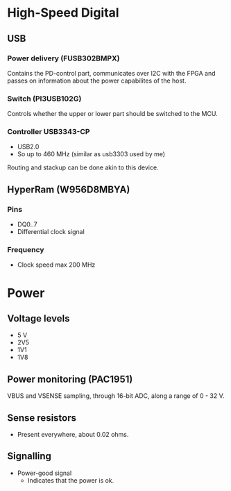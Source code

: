 # High-Speed Digital
## USB 
### Power delivery (FUSB302BMPX)

Contains the PD-control part, communicates over I2C with the FPGA and passes on information about the power capabilites of the host.

### Switch (PI3USB102G)
Controls whether the upper or lower part should be switched to the MCU.

### Controller USB3343-CP
- USB2.0
- So up to 460 MHz (similar as usb3303 used by me)

Routing and stackup can be done akin to this device.

## HyperRam (W956D8MBYA)

### Pins
- DQ0..7
- Differential clock signal

### Frequency
- Clock speed max 200 MHz	

# Power
## Voltage levels
- 5 V
- 2V5
- 1V1
- 1V8

## Power monitoring (PAC1951)

VBUS and VSENSE sampling, through 16-bit ADC, along a range of 0 - 32 V.


## Sense resistors
- Present everywhere, about 0.02 ohms.

## Signalling
- Power-good signal
	- Indicates that the power is ok.